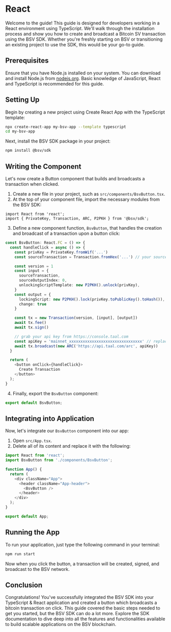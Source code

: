 # React

Welcome to the guide! This guide is designed for developers working in a React environment using TypeScript. We'll walk through the installation process and show you how to create and broadcast a Bitcoin SV transaction using the BSV SDK. Whether you're freshly starting on BSV or transitioning an existing project to use the SDK, this would be your go-to guide.

## Prerequisites

Ensure that you have Node.js installed on your system. You can download and install Node.js from [nodejs.org](https://nodejs.org/). Basic knowledge of JavaScript, React and TypeScript is recommended for this guide.

## Setting Up

Begin by creating a new project using Create React App with the TypeScript template:

```bash
npx create-react-app my-bsv-app --template typescript
cd my-bsv-app
```

Next, install the BSV SDK package in your project:

```bash
npm install @bsv/sdk
```

## Writing the Component

Let's now create a Button component that builds and broadcasts a transaction when clicked.

1. Create a new file in your project, such as `src/components/BsvButton.tsx`.
2. At the top of your component file, import the necessary modules from the BSV SDK:

```
import React from 'react';
import { PrivateKey, Transaction, ARC, P2PKH } from '@bsv/sdk';
```

3. Define a new component function, `BsvButton`, that handles the creation and broadcast of a transaction upon a button click:

```typescript
const BsvButton: React.FC = () => {
  const handleClick = async () => {
    const privKey = PrivateKey.fromWif('...')
    const sourceTransaction = Transaction.fromHex('...') // your source transaction goes here

    const version = 1
    const input = {
      sourceTransaction,
      sourceOutputIndex: 0,
      unlockingScriptTemplate: new P2PKH().unlock(privKey),
    }
    const output = {
      lockingScript: new P2PKH().lock(privKey.toPublicKey().toHash()),
      change: true
    }

    const tx = new Transaction(version, [input], [output])
    await tx.fee()
    await tx.sign()

    // grab your api key from https://console.taal.com
    const apiKey = 'mainnet_xxxxxxxxxxxxxxxxxxxxxxxxxxxxxxxx' // replace
    await tx.broadcast(new ARC('https://api.taal.com/arc', apiKey))
  }

  return (
    <button onClick={handleClick}>
      Create Transaction
    </button>
  );
}
```

4. Finally, export the `BsvButton` component:

```typescript
export default BsvButton;
```

## Integrating into Application

Now, let's integrate our `BsvButton` component into our app:

1. Open `src/App.tsx`.
2. Delete all of its content and replace it with the following:

```typescript
import React from 'react';
import BsvButton from './components/BsvButton';

function App() {
  return (
    <div className="App">
      <header className="App-header">
        <BsvButton />
      </header>
    </div>
  );
}

export default App;
```

## Running the App

To run your application, just type the following command in your terminal:

```bash
npm run start
```

Now when you click the button, a transaction will be created, signed, and broadcast to the BSV network.

## Conclusion

Congratulations! You've successfully integrated the BSV SDK into your TypeScript & React application and created a button which broadcasts a bitcoin transaction on click. This guide covered the basic steps needed to get you started, but the BSV SDK can do a lot more. Explore the SDK documentation to dive deep into all the features and functionalities available to build scalable applications on the BSV blockchain.
